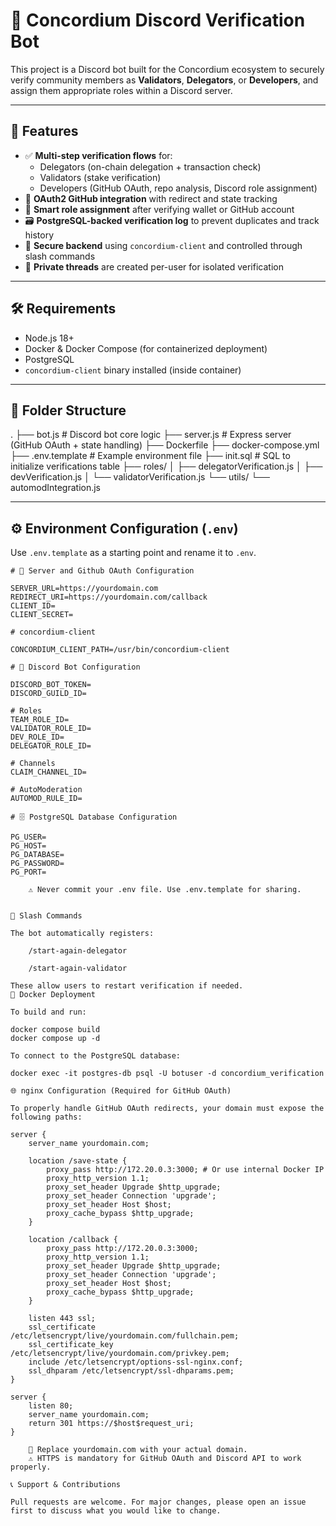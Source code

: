 # 🤖 Concordium Discord Verification Bot

This project is a Discord bot built for the Concordium ecosystem to securely verify community members as **Validators**, **Delegators**, or **Developers**, and assign them appropriate roles within a Discord server.

---

## 🚀 Features

- ✅ **Multi-step verification flows** for:
  - Delegators (on-chain delegation + transaction check)
  - Validators (stake verification)
  - Developers (GitHub OAuth, repo analysis, Discord role assignment)
- 📡 **OAuth2 GitHub integration** with redirect and state tracking
- 🧠 **Smart role assignment** after verifying wallet or GitHub account
- 🗃 **PostgreSQL-backed verification log** to prevent duplicates and track history
- 🔐 **Secure backend** using `concordium-client` and controlled through slash commands
- 💬 **Private threads** are created per-user for isolated verification

---

## 🛠 Requirements

- Node.js 18+
- Docker & Docker Compose (for containerized deployment)
- PostgreSQL
- `concordium-client` binary installed (inside container)

---

## 📁 Folder Structure

.
├── bot.js # Discord bot core logic
├── server.js # Express server (GitHub OAuth + state handling)
├── Dockerfile
├── docker-compose.yml
├── .env.template # Example environment file
├── init.sql # SQL to initialize verifications table
├── roles/
│ ├── delegatorVerification.js
│ ├── devVerification.js
│ └── validatorVerification.js
└── utils/
└── automodIntegration.js


---

## ⚙️ Environment Configuration (`.env`)

Use `.env.template` as a starting point and rename it to `.env`.

```env
# 🔧 Server and Github OAuth Configuration

SERVER_URL=https://yourdomain.com
REDIRECT_URI=https://yourdomain.com/callback
CLIENT_ID=
CLIENT_SECRET=

# concordium-client

CONCORDIUM_CLIENT_PATH=/usr/bin/concordium-client

# 🤖 Discord Bot Configuration

DISCORD_BOT_TOKEN=
DISCORD_GUILD_ID=

# Roles
TEAM_ROLE_ID=
VALIDATOR_ROLE_ID=
DEV_ROLE_ID=
DELEGATOR_ROLE_ID=

# Channels
CLAIM_CHANNEL_ID=

# AutoModeration
AUTOMOD_RULE_ID=

# 🗄️ PostgreSQL Database Configuration

PG_USER=
PG_HOST=
PG_DATABASE=
PG_PASSWORD=
PG_PORT=

    ⚠️ Never commit your .env file. Use .env.template for sharing.


🧾 Slash Commands

The bot automatically registers:

    /start-again-delegator

    /start-again-validator

These allow users to restart verification if needed.
🐳 Docker Deployment

To build and run:

docker compose build
docker compose up -d

To connect to the PostgreSQL database:

docker exec -it postgres-db psql -U botuser -d concordium_verification

🌐 nginx Configuration (Required for GitHub OAuth)

To properly handle GitHub OAuth redirects, your domain must expose the following paths:

server {
    server_name yourdomain.com;

    location /save-state {
        proxy_pass http://172.20.0.3:3000; # Or use internal Docker IP
        proxy_http_version 1.1;
        proxy_set_header Upgrade $http_upgrade;
        proxy_set_header Connection 'upgrade';
        proxy_set_header Host $host;
        proxy_cache_bypass $http_upgrade;
    }

    location /callback {
        proxy_pass http://172.20.0.3:3000;
        proxy_http_version 1.1;
        proxy_set_header Upgrade $http_upgrade;
        proxy_set_header Connection 'upgrade';
        proxy_set_header Host $host;
        proxy_cache_bypass $http_upgrade;
    }

    listen 443 ssl;
    ssl_certificate /etc/letsencrypt/live/yourdomain.com/fullchain.pem;
    ssl_certificate_key /etc/letsencrypt/live/yourdomain.com/privkey.pem;
    include /etc/letsencrypt/options-ssl-nginx.conf;
    ssl_dhparam /etc/letsencrypt/ssl-dhparams.pem;
}

server {
    listen 80;
    server_name yourdomain.com;
    return 301 https://$host$request_uri;
}

    📌 Replace yourdomain.com with your actual domain.
    ⚠️ HTTPS is mandatory for GitHub OAuth and Discord API to work properly.

📞 Support & Contributions

Pull requests are welcome. For major changes, please open an issue first to discuss what you would like to change.